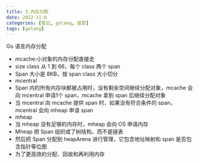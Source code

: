 ```yaml
---
title: 3.内存分配
date: 2022-11-8
categories: [笔记, golang, 底层]
tags: [golang]
---
```


Go 语言内存分配
* mcache:小对象的内存分配直接走
* size class 从 1 到 66，每个 class 两个 span
* Span 大小是 8KB，按 span class 大小切分
* mcentral
* Span 内的所有内存块都被占用时，没有剩余空间继续分配对象，mcache 会向 mcentral 申请1个
span，mcache 拿到 span 后继续分配对象
* 当 mcentral 向 mcache 提供 span 时，如果没有符合条件的 span，mcentral 会向 mheap 申请 span
* mheap
* 当 mheap 没有足够的内存时，mheap 会向 OS 申请内存
* Mheap 把 Span 组织成了树结构，而不是链表
* 然后把 Span 分配到 heapArena 进行管理，它包含地址映射和 span 是否包含指针等位图
* 为了更高效的分配、回收和再利用内存
